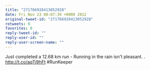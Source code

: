 ```yaml
---
title: "271766928413052928"
date: Fri Nov 23 00:07:39 +0000 2012
original-tweet-id: "271766928413052928"
retweets: 0
favorites: 0
reply-tweet-id: ""
reply-user-id: ""
reply-user-screen-name: ""
---
```

Just completed a 12.68 km run - Running in the rain isn't pleasant. . http://t.co/aqTj9hFt #RunKeeper
